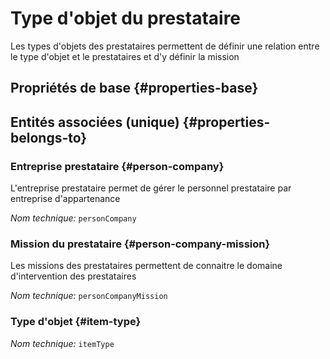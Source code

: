 # Type d'objet du prestataire
<!--- THIS FILE IS GENERATED PLEASE DO NOT EDIT IT DIRECTLY --->

Les types d'objets des prestataires permettent de définir une relation entre le type d'objet et le prestataires et d'y définir la mission

<OH code="personCompanyToItemType"/>


## Propriétés de base {#properties-base}



## Entités associées (unique) {#properties-belongs-to}

### Entreprise prestataire {#person-company}

L'entreprise prestataire permet de gérer le personnel prestataire par entreprise d'appartenance

*Nom technique:* ```personCompany```
<PH code="personCompanyToItemType:personCompany"/>

### Mission du prestataire {#person-company-mission}

Les missions des prestataires permettent de connaitre le domaine d'intervention des prestataires

*Nom technique:* ```personCompanyMission```
<PH code="personCompanyToItemType:personCompanyMission"/>

### Type d'objet {#item-type}



*Nom technique:* ```itemType```
<PH code="personCompanyToItemType:itemType"/>






